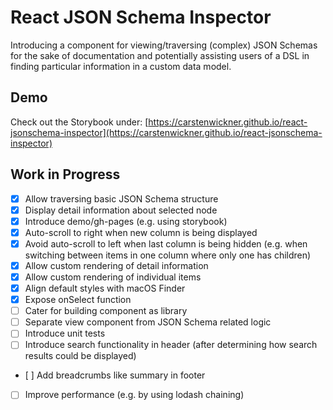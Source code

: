 # React JSON Schema Inspector

Introducing a component for viewing/traversing (complex) JSON Schemas for the sake of documentation and potentially assisting users of a DSL in finding particular information in a custom data model.

## Demo

Check out the Storybook under: [https://carstenwickner.github.io/react-jsonschema-inspector](https://carstenwickner.github.io/react-jsonschema-inspector)

## Work in Progress

- [x] Allow traversing basic JSON Schema structure
- [x] Display detail information about selected node
- [x] Introduce demo/gh-pages (e.g. using storybook)
- [x] Auto-scroll to right when new column is being displayed
- [x] Avoid auto-scroll to left when last column is being hidden (e.g. when switching between items in one column where only one has children)
- [x] Allow custom rendering of detail information
- [x] Allow custom rendering of individual items
- [x] Align default styles with macOS Finder
- [x] Expose onSelect function
- [ ] Cater for building component as library
- [ ] Separate view component from JSON Schema related logic
- [ ] Introduce unit tests
- [ ] Introduce search functionality in header (after determining how search results could be displayed)
- [ ] Add breadcrumbs like summary in footer
- [ ] Improve performance (e.g. by using lodash chaining)
